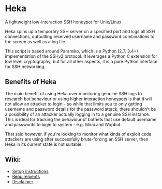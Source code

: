 # Heka
A lightweight low-interaction SSH honeypot for Unix/Linux

Heka spins up a temporary SSH server on a specified port and logs all SSH connections, outputting received username and password combinations to the screen as well as a log file. 

This script is based around Paramiko, which is a Python (2.7, 3.4+) implementation of the SSHv2 protocol. It leverages a Python C extension for low level cryptography, but for all other aspects, it is a pure Python interface for SSH networking.

## Benefits of Heka 
The main benefit of using Heka over monitoring genuine SSH logs to research bot behaviour or using higher interaction honeypots is that it will not allow an attacker to login - so while that limits you to only getting username and password details for the password attack, there shouldn't be a possibility of an attacker actually logging in to a genuine SSH instance. This is ideal for tracking the behaviour of botnets that use default username and passwords to login to system - e.g. Mirai and Wopbot.

That said however, if you're looking to monitor what kinda of exploit code attackers are using after successfully brute-forcing an SSH server, then Heka in its current state is not suitable. 

## Wiki:
 * [Setup instructions](https://github.com/apacketofsweets/Heka/wiki/Setup-instructions)
 * [Requirements](https://github.com/apacketofsweets/Heka/wiki/Requirements)
 * [Disclaimer](https://github.com/apacketofsweets/Heka/wiki/Disclaimer)
